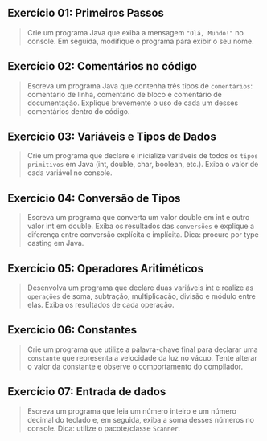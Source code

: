 ## Exercício 01: Primeiros Passos
> Crie um programa Java que exiba a mensagem `"Olá, Mundo!"` no console. Em seguida, modifique o programa para exibir o seu nome. 

## Exercício 02: Comentários no código
> Escreva um programa Java que contenha três tipos de `comentários`: comentário de linha, comentário de bloco e comentário de documentação. Explique brevemente o uso de cada um desses comentários dentro do código. 

## Exercício 03: Variáveis e Tipos de Dados
> Crie um programa que declare e inicialize variáveis de todos os `tipos primitivos` em Java (int, double, char, boolean, etc.). Exiba o valor de cada variável no console.

## Exercício 04: Conversão de Tipos
> Escreva um programa que converta um valor double em int e outro valor int em double. Exiba os resultados das `conversões` e explique a diferença entre conversão explícita e implícita. Dica: procure por type casting em Java.

## Exercício 05: Operadores Aritiméticos
> Desenvolva um programa que declare duas variáveis int e realize as `operações` de soma, subtração, multiplicação, divisão e módulo entre elas.   Exiba os resultados de cada operação.

## Exercício 06: Constantes
> Crie um programa que utilize a palavra-chave final para declarar uma `constante` que representa a velocidade da luz no vácuo. Tente alterar o valor da constante e observe o comportamento do compilador.

## Exercício 07: Entrada de dados
> Escreva um programa que leia um número inteiro e um número decimal do teclado e, em seguida, exiba a soma desses números no console. Dica: utilize o pacote/classe `Scanner`.

 

